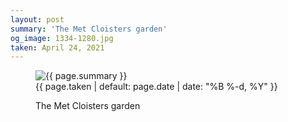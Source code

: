 ```yaml
---
layout: post
summary: 'The Met Cloisters garden'
og_image: 1334-1280.jpg
taken: April 24, 2021
---
```


<figure class="post">
<img alt="{{ page.summary }}" sizes="(min-width: 700px) 50vw, calc(100vw - 2rem)" src="{{ site.assets_url }}/1334-640.jpg" srcset="{{ site.assets_url }}/1334-320.jpg 320w, {{ site.assets_url }}/1334-640.jpg 640w, {{ site.assets_url }}/1334-960.jpg 960w, {{ site.assets_url }}/1334-1280.jpg 1280w"/>
<figcaption>
<time>{{ page.taken | default: page.date | date: "%B %-d, %Y" }}</time>
<p>The Met Cloisters garden</p>
</figcaption>
</figure>
